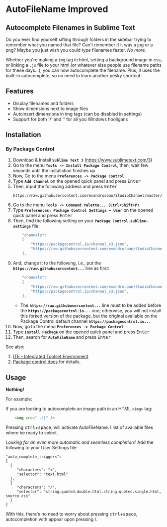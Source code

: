 AutoFileName Improved
============

Autocomplete Filenames in Sublime Text
--------------------------------------
Do you ever find yourself sifting through folders in the sidebar trying to remember what you named that file? Can't remember if it was a jpg or a png? Maybe you just wish you could type filenames faster. *No more.*

Whether you're making a `img` tag in html, setting a background image in css, or linking a `.js` file to your html (or whatever else people use filename paths for these days...), you can now autocomplete the filename. Plus, it uses the built-in autocomplete, so no need to learn another pesky shortcut.

Features
--------

- Display filenames and folders
- Show dimensions next to image files
- Autoinsert dimensions in img tags (can be disabled in settings)
- Support for both '/' and '\' for all you Windows hooligans


## Installation

### By Package Control

1. Download & Install **`Sublime Text 3`** (https://www.sublimetext.com/3)
1. Go to the menu **`Tools -> Install Package Control`**, then,
   wait few seconds until the installation finishes up
1. Now,
   Go to the menu **`Preferences -> Package Control`**
1. Type **`Add Channel`** on the opened quick panel and press <kbd>Enter</kbd>
1. Then,
   input the following address and press <kbd>Enter</kbd>
   ```
   https://raw.githubusercontent.com/evandrocoan/StudioChannel/master/channel.json
   ```
1. Go to the menu **`Tools -> Command Palette...
   (Ctrl+Shift+P)`**
1. Type **`Preferences:
   Package Control Settings – User`** on the opened quick panel and press <kbd>Enter</kbd>
1. Then,
   find the following setting on your **`Package Control.sublime-settings`** file:
   ```js
       "channels":
       [
           "https://packagecontrol.io/channel_v3.json",
           "https://raw.githubusercontent.com/evandrocoan/StudioChannel/master/channel.json",
       ],
   ```
1. And,
   change it to the following, i.e.,
   put the **`https://raw.githubusercontent...`** line as first:
   ```js
       "channels":
       [
           "https://raw.githubusercontent.com/evandrocoan/StudioChannel/master/channel.json",
           "https://packagecontrol.io/channel_v3.json",
       ],
   ```
   * The **`https://raw.githubusercontent...`** line must to be added before the **`https://packagecontrol.io...`** one, otherwise,
     you will not install this forked version of the package,
     but the original available on the Package Control default channel **`https://packagecontrol.io...`**
1. Now,
   go to the menu **`Preferences -> Package Control`**
1. Type **`Install Package`** on the opened quick panel and press <kbd>Enter</kbd>
1. Then,
   search for **`AutoFileName`** and press <kbd>Enter</kbd>

See also:
1. [ITE - Integrated Toolset Environment](https://github.com/evandrocoan/ITE)
1. [Package control docs](https://packagecontrol.io/docs/usage) for details.


Usage
-----
**Nothing!**

For example:

If you are looking to autocomplete an image path in an HTML `<img>` tag:
```html
    <img src="../|" />
```

Pressing <kbd>ctrl</kbd>+<kbd>space</kbd>, will activate AutoFileName.  I list of available files where be ready to select.

*Looking for an even more automatic and seemless completion?*  Add the following to your User Settings file:

    "auto_complete_triggers":
    [
      {
         "characters": "<",
         "selector": "text.html"
      },
      {
         "characters": "/",
         "selector": "string.quoted.double.html,string.quoted.single.html, source.css"
      }
    ]

With this, there's no need to worry about pressing <kbd>ctrl</kbd>+<kbd>space</kbd>, autocompletion with appear upon pressing /.

